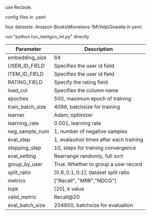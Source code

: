 use Recbole.

config files in .yaml

four datasets: Amazon-Books\Movielens-1M\Yelp\Gowalla in yaml

run "python run_nextgcn_ml.py" directly

|Parameter |Description|
|  ------  |   ------  |
|embedding\_size|64|
| USER\_ID\_FIELD|Specifies the user id field|
|ITEM\_ID\_FIELD|Specifies the user id field|
|RATING\_FIELD|Specify the rating field|
|load\_col|Specifies the column name|
|epoches|$500$, maximum epoch of training|
|train\_batch\_size|$4096$, batchsize for training|
|learner|Adam, optimizer|
|learning\_rate| $0.001$, learning rate|
|neg\_sample\_num |$1$, number of negative samples|
|eval\_step|$1$, evalaution times after each training|
|stopping\_step| $10$, steps for training convergence|
|eval\_setting|Rearrange randomly, full sort|
|group\_by\_user|True. Whether to group a user record|
|split\_ratio|$[0.8,0.1,0.1]$, dataset split ratio|
|metrics |["Recall", "MRR","NDCG"]|
|topk| $[20]$, k value|
|valid\_metric|Recall@20|
|eval\_batch\_size|$204800$, batchsize for evaluation|
